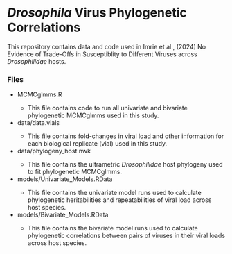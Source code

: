 # *Drosophila* Virus Phylogenetic Correlations

This repository contains data and code used in Imrie et al., (2024) No Evidence of Trade-Offs in Susceptiblity to Different Viruses across *Drosophilidae* hosts.

### Files
<ul>
  <li>MCMCglmms.R</li>
  <ul>
    <li>This file contains code to run all univariate and bivariate phylogenetic MCMCglmms used in this study.</li>
  </ul>
<li>data/data.vials</li>
<ul>
  <li>This file contains fold-changes in viral load and other information for each biological replicate (vial) used in this study. </li>
</ul>
  <li>data/phylogeny_host.nwk</li>
<ul>
  <li>This file contains the ultrametric <em>Drosophilidae</em> host phylogeny used to fit phylogenetic MCMCglmms.</li>
</ul>
<li>models/Univariate_Models.RData</li>
<ul>
  <li>This file contains the univariate model runs used to calculate phylogenetic heritabilities and repeatabilities of viral load across host species.</li>
</ul>
<li>models/Bivariate_Models.RData</li>
<ul>
  <li>This file contains the bivariate model runs used to calculate phylogenetic correlations between pairs of viruses in their viral loads across host species.</li>
</ul>
</ul>

